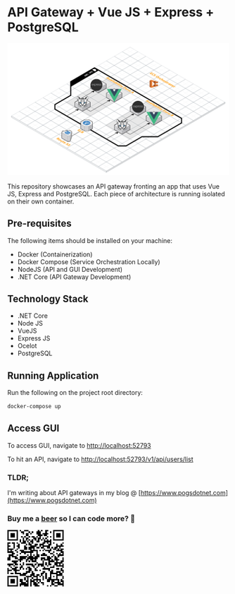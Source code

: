 # API Gateway + Vue JS + Express + PostgreSQL 

![Stack Diagram](https://github.com/allanchua101/api-gateway-vue-express-pg/blob/master/Stack%20Diagram.png "Stack Diagram")

This repository showcases an API gateway fronting an app that uses Vue JS, Express and PostgreSQL. Each piece of architecture is running isolated on their own container.

## Pre-requisites

The following items should be installed on your machine:

- Docker          (Containerization)
- Docker Compose  (Service Orchestration Locally)
- NodeJS          (API and GUI Development)
- .NET Core       (API Gateway Development)

## Technology Stack

- .NET Core
- Node JS
- VueJS
- Express JS
- Ocelot
- PostgreSQL

## Running Application

Run the following on the project root directory:

```sh
docker-compose up
```

## Access GUI

To access GUI, navigate to [http://localhost:52793](http://localhost:52793)  

To hit an API, navigate to [http://localhost:52793/v1/api/users/list](http://localhost:52793/v1/api/users/list)

### TLDR;
I'm writing about API gateways in my blog @ [https://www.pogsdotnet.com](https://www.pogsdotnet.com)
  
### Buy me a [beer](https://www.paypal.com/cgi-bin/webscr?cmd=_donations&token=ic5ciSp5Z94TumpnfONJmROb0xippis50yfGler3P855dm7ULl_Yq1AuAucXDmVob9IRLW) so I can code more? :beer:

![QR Code](https://github.com/allanchua101/api-gateway-vue-express-pg/blob/master/QR%20Code.png "QR Code")
